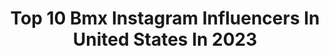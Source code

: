 ---
title: Top 10 Bmx Instagram Influencers In United States In 2023
description: >-
  Find top bmx Instagram influencers in United States in 2023. Most popular hashtags: #bmx #bmxracing #bmxlife.
platform: Instagram
hits: 774
text_top: Analyze the top-rated Instagram profiles on inBeat.
text_bottom: Our search engine has 774 Instagram influencers like this in United States for you to collaborate.
profiles:
  - username: "seth_kimbrough"
    fullname: >-
      Seth Kimbrough
    bio: >-
      Bmx | Motorcycles | Mtb. Living the best life I can. @hoffmanbikes @theshadowconspiracy @safetravelsapparel @deitycomponents @cachetbikes
    location: "United States"
    followers: 24710
    engagement: 882
    commentsToLikes: 0.025976
    id: ck5q3l7z6l9uu0i11laiagubk
    verified: false
    hashtags: "#bmx"
  - username: "deanhartley_"
    fullname: >-
      Dean Hartley
    bio: >-
      WeThePeople | OGC Bmx | Vans Canada | The Boiler Room | Team Luxury
    location: "United States"
    followers: 2424
    engagement: 2429
    commentsToLikes: 0.044701
    id: ck5q6u5x7ytva0i11z2275qq5
    verified: false
    hashtags: "#bmx"
  - username: "callumraffertybmx"
    fullname: >-
      Callum Rafferty
    bio: >-
      Bmx 🇬🇧 | @tallorderbmx @tlcbikes
    location: "United States"
    followers: 7929
    engagement: 724
    commentsToLikes: 0.017894
    id: ck5hdixjvno1h0i11vm9prp8r
    verified: false
    hashtags: "#bmx"
  - username: "elevatedperspective"
    fullname: >-
      Andrew Knight
    bio: >-
      Andrew Knight \\ 🎥x 🖥 \\👇🏻 Boston Massacre - @matt1ray @bmx
    location: "United States"
    followers: 7429
    engagement: 1617
    commentsToLikes: 0.035826
    id: ck55l9d18120w0i11mimk1bsl
    verified: false
    hashtags: "#bmx"
  - username: "bmx"
    fullname: >-
      Our BMX
    bio: >-
      BMX is tight.
    location: "United States"
    followers: 184636
    engagement: 292
    commentsToLikes: 0.008629
    id: ck0ttexcs2f5p0i19li005vri
    verified: false
    hashtags: "#ourbmx, #sourcebmx, #bmx, #ourbmxhighlight"
  - username: "bmx4all"
    fullname: >-
      BMX
    bio: >-
      #bmx4all #bmx
    location: "United States"
    followers: 30
    engagement: 340555
    commentsToLikes: 0.001253
    id: ckaovblo53v8x0i78mezjo7om
    verified: false
    hashtags: ""
  - username: "nadja.pries"
    fullname: >-
      Nadja Pries | Athlete
    bio: >-
      A life full of crossfit & downhill ✨former bmx race pro & 🇧🇷 2016 Olympian 🔥@crossfitdistrict18 🎽@renerosa_trikotmanufaktur
    location: "United States"
    followers: 8122
    engagement: 984
    commentsToLikes: 0.028159
    id: ck5q3an1mk0j60i1196bxnovq
    verified: false
    hashtags: "#healthylifestyle, #mtblife, #mtbgirl, #mountainlove"
  - username: "abmxiclerider"
    fullname: >-
      Jay Dalton
    bio: >-
      A-BMX-icle-rider My name is Jay and I ride small bikes. Contact: jaydaltonbmx@gmail.com
    location: "United States"
    followers: 53284
    engagement: 923
    commentsToLikes: 0.017589
    id: ck5c1j67pva9h0i116egl625j
    verified: false
    hashtags: "#bmx, #mx, #streetasheck, #sethisalive"
  - username: "feliciastancil23"
    fullname: >-
      𝔽𝕖𝕝𝕚𝕔𝕚𝕒 𝕊𝕥𝕒𝕟𝕔𝕚𝕝
    bio: >-
      Professional BMX Racer🚲Olympian🇺🇸
    location: "United States"
    followers: 31708
    engagement: 919
    commentsToLikes: 0.019756
    id: ck0vzu4plawy30i19jxkm05mm
    verified: false
    hashtags: "#tldhelmet, #tokyoprep, #teamusa, #rockhillbmx"
  - username: "spencercole1"
    fullname: >-
      Spencer Cole
    bio: >-
      Professional BMX Racer for @dkbicycles 🚲 Ohio raised ——> Florida living ☀️ Contact: spencercole01@gmail.com ✉️
    location: "United States"
    followers: 9191
    engagement: 896
    commentsToLikes: 0.028196
    id: ck5buiuj5hv8i0i11zcpifa5i
    verified: false
    hashtags: "#usabmx, #bmx, #dkbicycles, #florida"
---